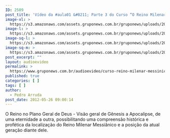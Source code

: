 ```yaml
---
ID: 2509
post_title: 'Vídeo da #aula01 &#8211; Parte 3 do Curso “O Reino Milenar Messiânico”'
image-xl: >
  https://s3.amazonaws.com/assets.gruponews.com.br/gruponews/uploads/2012/05/banner_rmma1-prt3.jpg
image-l: >
  https://s3.amazonaws.com/assets.gruponews.com.br/gruponews/uploads/2012/05/banner_rmma1-prt3.jpg
image-sq-l: >
  https://s3.amazonaws.com/assets.gruponews.com.br/gruponews/uploads/2012/05/banner_rmma1-prt3.jpg
image-sq-m: >
  https://s3.amazonaws.com/assets.gruponews.com.br/gruponews/uploads/2012/05/banner_rmma1-prt3-720x320.jpg
post_excerpt: ""
layout: audioevideo
permalink: >
  https://www.gruponews.com.br/audioevideo/curso-reino-milenar-messinico-aula01-parte-3
published: true
categories: [ ]
tags: [ ]
author:
  - Pedro Arruda
post_date: 2012-05-26 09:00:14
---
```

O Reino no Plano Geral de Deus - Visão geral de Gênesis a Apocalipse, de uma eternidade a outra, possibilitando uma compreensão histórica e profética da localização do Reino Milenar Messiânico e a posição da atual geração diante dele.